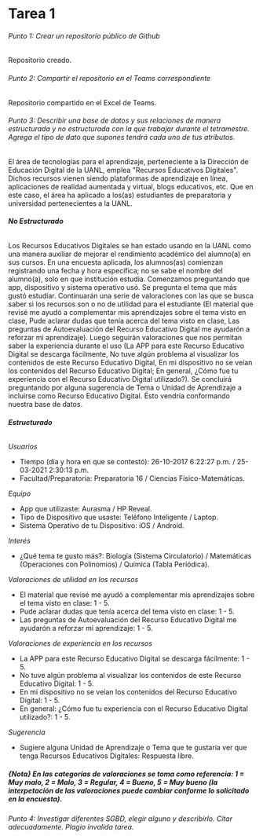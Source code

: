 # Tarea 1
###### Punto 1: Crear un repositorio público de Github
Repositorio creado.

###### Punto 2: Compartir el repositorio en el Teams correspondiente 
Repositorio compartido en el Excel de Teams.

###### Punto 3: Describir una base de datos y sus relaciones de manera estructurada y no estructurada con la que trabajar durante el tetramestre. Agrega el tipo de dato que supones tendrá cada uno de tus atributos.

El área de tecnologías para el aprendizaje, perteneciente a la Dirección de Educación Digital de la UANL, emplea "Recursos Educativos Digitales". Dichos recursos vienen siendo plataformas de aprendizaje en línea, aplicaciones de realidad aumentada y virtual, blogs educativos, etc. Que en este caso, el área ha aplicado a los(as) estudiantes de preparatoria y universidad pertenecientes a la UANL. 

###### ***No Estructurado***

Los Recursos Educativos Digitales se han estado usando en la UANL como una manera auxiliar de mejorar el rendimiento académico del alumno(a) en sus cursos. En una encuesta aplicada, los alumnos(as) comienzan registrando una fecha y hora específica; no se sabe el nombre del alumno(a), solo en que institución estudia. Comenzamos preguntando que app, dispositivo y sistema operativo usó. Se pregunta el tema que más gustó estudiar. Continuarán una serie de valoraciones con las que se busca saber si los recursos son o no de utilidad para el estudiante (El material que revisé me ayudó a complementar mis aprendizajes sobre el tema visto en clase, Pude aclarar dudas que tenía acerca del tema visto en clase, Las preguntas de Autoevaluación del Recurso Educativo Digital me ayudarón a reforzar mi aprendizaje). Luego seguirán valoraciones que nos permitan saber la experiencia durante el uso (La APP para este Recurso Educativo Digital se descarga fácilmente, No tuve algún problema al visualizar los contenidos de este Recurso Educativo Digital, En mi dispositivo no se veían los contenidos del Recurso Educativo Digital; En general, ¿Cómo fue tu experiencia con el Recurso Educativo Digital utilizado?). Se concluirá preguntando por alguna sugerencia de Tema o Unidad de Aprendizaje a incluirse como Recurso Educativo Digital. Ésto vendría conformando nuestra base de datos.

###### ***Estructurado***

*Usuarios*
- Tiempo (día y hora en que se contestó): 26-10-2017  6:22:27 p.m. / 25-03-2021  2:30:13 p.m.   
- Facultad/Preparatoria: Preparatoria 16 / Ciencias Físico-Matemáticas.

*Equipo*
- App que utilizaste: Aurasma / HP Reveal.
- Tipo de Dispositivo que usaste: Teléfono Inteligente / Laptop.
- Sistema Operativo de tu Dispositivo: iOS / Android.

*Interés*
- ¿Qué tema te gusto más?: Biología (Sistema Circulatorio) / Matemáticas (Operaciones con Polinomios) / Química (Tabla Periódica).    

*Valoraciones de utilidad en los recursos*
- El material que revisé me ayudó a complementar mis aprendizajes sobre el tema visto en clase: 1 - 5.
- Pude aclarar dudas que tenía acerca del tema visto en clase: 1 - 5.
- Las preguntas de Autoevaluación del Recurso Educativo Digital me ayudarón a reforzar mi aprendizaje: 1 - 5. 

*Valoraciones de experiencia en los recursos*
- La APP para este Recurso Educativo Digital se descarga fácilmente: 1 - 5.  
- No tuve algún problema al visualizar los contenidos de este Recurso Educativo Digital: 1 - 5. 
- En mi dispositivo no se veían los contenidos del Recurso Educativo Digital: 1 - 5.
- En general: ¿Cómo fue tu experiencia con el Recurso Educativo Digital utilizado?: 1 - 5.

*Sugerencia*
- Sugiere alguna Unidad de Aprendizaje o Tema que te gustaría ver que tenga Recursos Educativos Digitales: Respuesta libre.  

##### **{Nota}** En las categorías de valoraciones se toma como referencia: 1 = Muy malo, 2 = Malo, 3 = Regular, 4 = Bueno, 5 = Muy bueno (la interpetación de las valoraciones puede cambiar conforme lo solicitado en la encuesta).


###### Punto 4: Investigar diferentes SGBD, elegir alguno y describirlo. Citar adecuadamente. Plagio invalida tarea.
